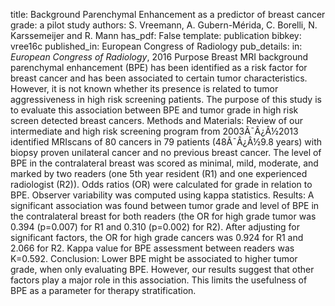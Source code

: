 title: Background Parenchymal Enhancement as a predictor of breast cancer grade: a pilot study
authors: S. Vreemann, A. Gubern-Mérida, C. Borelli, N. Karssemeijer and R. Mann
has_pdf: False
template: publication
bibkey: vree16c
published_in: European Congress of Radiology
pub_details: in: <i>European Congress of Radiology</i>, 2016
Purpose Breast MRI background parenchymal enhancement (BPE) has been identified as a risk factor for breast cancer and has been associated to certain tumor characteristics. However, it is not known whether its presence is related to tumor aggressiveness in high risk screening patients. The purpose of this study is to evaluate this association between BPE and tumor grade in high risk screen detected breast cancers. Methods and Materials: Review of our intermediate and high risk screening program from 2003Ã¯Â¿Â½2013 identified MRIscans of 80 cancers in 79 patients (48Ã¯Â¿Â½9.8 years) with biopsy proven unilateral cancer and no previous breast cancer. The level of BPE in the contralateral breast was scored as minimal, mild, moderate, and marked by two readers (one 5th year resident (R1) and one experienced radiologist (R2)). Odds ratios (OR) were calculated for grade in relation to BPE. Observer variability was computed using kappa statistics. Results: A significant association was found between tumor grade and level of BPE in the contralateral breast for both readers (the OR for high grade tumor was 0.394 (p=0.007) for R1 and 0.310 (p=0.002) for R2). After adjusting for significant factors, the OR for high grade cancers was 0.924 for R1 and 2.066 for R2. Kappa value for BPE assessment between readers was K=0.592. Conclusion: Lower BPE might be associated to higher tumor grade, when only evaluating BPE. However, our results suggest that other factors play a major role in this association. This limits the usefulness of BPE as a parameter for therapy stratification.

